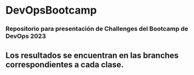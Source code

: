 # DevOpsBootcamp

### Repositorio para  presentación de Challenges del Bootcamp de DevOps 2023

## Los resultados se encuentran en las branches correspondientes a cada clase.
